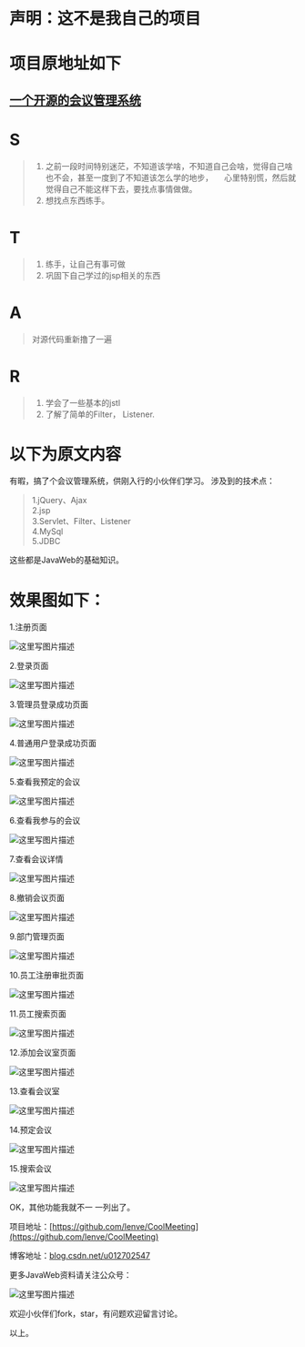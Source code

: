 # 声明：这不是我自己的项目
# 项目原地址如下
## [一个开源的会议管理系统](https://github.com/lenve/CoolMeeting)


# S
> 1. 之前一段时间特别迷茫，不知道该学啥，不知道自己会啥，觉得自己啥也不会，甚至一度到了不知道该怎么学的地步，
> &nbsp;&nbsp;&nbsp;&nbsp;心里特别慌，然后就觉得自己不能这样下去，要找点事情做做。
> 2. 想找点东西练手。

# T
> 1. 练手，让自己有事可做
> 2. 巩固下自己学过的jsp相关的东西

# A
> 对源代码重新撸了一遍

# R

> 1. 学会了一些基本的jstl
> 2. 了解了简单的Filter， Listener.


# 以下为原文内容 
有暇，搞了个会议管理系统，供刚入行的小伙伴们学习。
涉及到的技术点：
>1.jQuery、Ajax  
>2.jsp  
>3.Servlet、Filter、Listener  
>4.MySql  
>5.JDBC  

这些都是JavaWeb的基础知识。

# 效果图如下：

1.注册页面

![这里写图片描述](http://img.blog.csdn.net/20170823171603292?watermark/2/text/aHR0cDovL2Jsb2cuY3Nkbi5uZXQvdTAxMjcwMjU0Nw==/font/5a6L5L2T/fontsize/400/fill/I0JBQkFCMA==/dissolve/70/gravity/SouthEast)

2.登录页面

![这里写图片描述](http://img.blog.csdn.net/20170823171633940?watermark/2/text/aHR0cDovL2Jsb2cuY3Nkbi5uZXQvdTAxMjcwMjU0Nw==/font/5a6L5L2T/fontsize/400/fill/I0JBQkFCMA==/dissolve/70/gravity/SouthEast)

3.管理员登录成功页面

![这里写图片描述](http://img.blog.csdn.net/20170823172125371?watermark/2/text/aHR0cDovL2Jsb2cuY3Nkbi5uZXQvdTAxMjcwMjU0Nw==/font/5a6L5L2T/fontsize/400/fill/I0JBQkFCMA==/dissolve/70/gravity/SouthEast)

4.普通用户登录成功页面

![这里写图片描述](http://img.blog.csdn.net/20170823172140262?watermark/2/text/aHR0cDovL2Jsb2cuY3Nkbi5uZXQvdTAxMjcwMjU0Nw==/font/5a6L5L2T/fontsize/400/fill/I0JBQkFCMA==/dissolve/70/gravity/SouthEast)

5.查看我预定的会议

![这里写图片描述](http://img.blog.csdn.net/20170823172303995?watermark/2/text/aHR0cDovL2Jsb2cuY3Nkbi5uZXQvdTAxMjcwMjU0Nw==/font/5a6L5L2T/fontsize/400/fill/I0JBQkFCMA==/dissolve/70/gravity/SouthEast)

6.查看我参与的会议

![这里写图片描述](http://img.blog.csdn.net/20170823172345553?watermark/2/text/aHR0cDovL2Jsb2cuY3Nkbi5uZXQvdTAxMjcwMjU0Nw==/font/5a6L5L2T/fontsize/400/fill/I0JBQkFCMA==/dissolve/70/gravity/SouthEast)

7.查看会议详情

![这里写图片描述](http://img.blog.csdn.net/20170823173346210?watermark/2/text/aHR0cDovL2Jsb2cuY3Nkbi5uZXQvdTAxMjcwMjU0Nw==/font/5a6L5L2T/fontsize/400/fill/I0JBQkFCMA==/dissolve/70/gravity/SouthEast)

8.撤销会议页面

![这里写图片描述](http://img.blog.csdn.net/20170823173415973?watermark/2/text/aHR0cDovL2Jsb2cuY3Nkbi5uZXQvdTAxMjcwMjU0Nw==/font/5a6L5L2T/fontsize/400/fill/I0JBQkFCMA==/dissolve/70/gravity/SouthEast)

9.部门管理页面

![这里写图片描述](http://img.blog.csdn.net/20170823173518451?watermark/2/text/aHR0cDovL2Jsb2cuY3Nkbi5uZXQvdTAxMjcwMjU0Nw==/font/5a6L5L2T/fontsize/400/fill/I0JBQkFCMA==/dissolve/70/gravity/SouthEast)

10.员工注册审批页面

![这里写图片描述](http://img.blog.csdn.net/20170823173558720?watermark/2/text/aHR0cDovL2Jsb2cuY3Nkbi5uZXQvdTAxMjcwMjU0Nw==/font/5a6L5L2T/fontsize/400/fill/I0JBQkFCMA==/dissolve/70/gravity/SouthEast)

11.员工搜索页面

![这里写图片描述](http://img.blog.csdn.net/20170823173746983?watermark/2/text/aHR0cDovL2Jsb2cuY3Nkbi5uZXQvdTAxMjcwMjU0Nw==/font/5a6L5L2T/fontsize/400/fill/I0JBQkFCMA==/dissolve/70/gravity/SouthEast)

12.添加会议室页面

![这里写图片描述](http://img.blog.csdn.net/20170823173827439?watermark/2/text/aHR0cDovL2Jsb2cuY3Nkbi5uZXQvdTAxMjcwMjU0Nw==/font/5a6L5L2T/fontsize/400/fill/I0JBQkFCMA==/dissolve/70/gravity/SouthEast)

13.查看会议室

![这里写图片描述](http://img.blog.csdn.net/20170823174110459?watermark/2/text/aHR0cDovL2Jsb2cuY3Nkbi5uZXQvdTAxMjcwMjU0Nw==/font/5a6L5L2T/fontsize/400/fill/I0JBQkFCMA==/dissolve/70/gravity/SouthEast)

14.预定会议

![这里写图片描述](http://img.blog.csdn.net/20170823174135617?watermark/2/text/aHR0cDovL2Jsb2cuY3Nkbi5uZXQvdTAxMjcwMjU0Nw==/font/5a6L5L2T/fontsize/400/fill/I0JBQkFCMA==/dissolve/70/gravity/SouthEast)

15.搜索会议

![这里写图片描述](http://img.blog.csdn.net/20170823174154644?watermark/2/text/aHR0cDovL2Jsb2cuY3Nkbi5uZXQvdTAxMjcwMjU0Nw==/font/5a6L5L2T/fontsize/400/fill/I0JBQkFCMA==/dissolve/70/gravity/SouthEast)

OK，其他功能我就不一 一列出了。

项目地址：[https://github.com/lenve/CoolMeeting](https://github.com/lenve/CoolMeeting)

博客地址：[blog.csdn.net/u012702547](blog.csdn.net/u012702547)

更多JavaWeb资料请关注公众号：

![这里写图片描述](http://img.blog.csdn.net/20170823174820001?watermark/2/text/aHR0cDovL2Jsb2cuY3Nkbi5uZXQvdTAxMjcwMjU0Nw==/font/5a6L5L2T/fontsize/400/fill/I0JBQkFCMA==/dissolve/70/gravity/SouthEast)

欢迎小伙伴们fork，star，有问题欢迎留言讨论。

以上。

